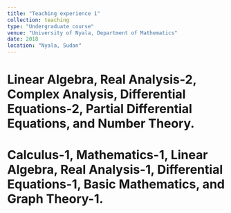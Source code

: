 ```yaml
---
title: "Teaching experience 1"
collection: teaching
type: "Undergraduate course"
venue: "University of Nyala, Department of Mathematics"
date: 2018
location: "Nyala, Sudan"
---
```



Linear Algebra, Real Analysis-2, Complex Analysis, Differential
Equations-2, Partial Differential Equations, and Number Theory.
======

Calculus-1, Mathematics-1, Linear Algebra, Real Analysis-1,
Differential Equations-1, Basic Mathematics, and Graph Theory-1.
======
